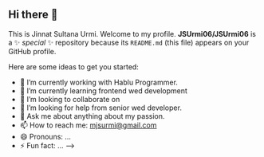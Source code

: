 ## Hi there 👋
This is Jinnat Sultana Urmi.
Welcome to my profile.
**JSUrmi06/JSUrmi06** is a ✨ _special_ ✨ repository because its `README.md` (this file) appears on your GitHub profile.

Here are some ideas to get you started:

- 🔭 I’m currently working with Hablu Programmer.
- 🌱 I’m currently learning frontend wed development
- 👯 I’m looking to collaborate on 
- 🤔 I’m looking for help from senior wed developer.
- 💬 Ask me about anything about my passion.
- 📫 How to reach me: mjsurmi@gmail.com
- 😄 Pronouns: ...
- ⚡ Fun fact: ...
-->
